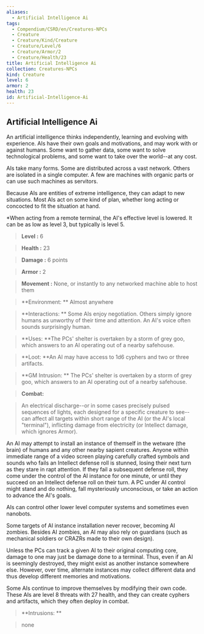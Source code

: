 ```yaml
---
aliases:
  - Artificial Intelligence Ai
tags:
  - Compendium/CSRD/en/Creatures-NPCs
  - Creature
  - Creature/Kind/Creature
  - Creature/Level/6
  - Creature/Armor/2
  - Creature/Health/23
title: Artificial Intelligence Ai
collection: Creatures-NPCs
kind: Creature
level: 6
armor: 2
health: 23
id: Artificial-Intelligence-Ai
---
```

## Artificial Intelligence Ai    
An artificial intelligence thinks independently, learning and evolving with experience. AIs have their own goals and motivations, and may work with or against humans. Some want to gather data, some want to solve technological problems, and some want to take over the world--at any cost.   
AIs take many forms. Some are distributed across a vast network. Others are isolated in a single computer. A few are machines with organic parts or can use such machines as servitors.   
Because AIs are entities of extreme intelligence, they can adapt to new situations. Most AIs act on some kind of plan, whether long acting or concocted to fit the situation at hand.  
*When acting from a remote terminal, the AI's effective level is lowered. It can be as low as level 3, but typically is level 5.    
  
    
> **Level :** 6    
> **Health :** 23    
> **Damage :** 6 points    
> **Armor :** 2    
> **Movement :** None, or instantly to any networked machine able to host them    
> **Environment: ** Almost anywhere    
> **Interactions: ** Some AIs enjoy negotiation. Others simply ignore humans as unworthy of their time and attention. An AI's voice often sounds surprisingly human.    
> **Uses: **The PCs' shelter is overtaken by a storm of grey goo, which answers to an AI operating out of a nearby safehouse.    
> **Loot: **An AI may have access to 1d6 cyphers and two or three artifacts.    
> **GM Intrusion: ** The PCs' shelter is overtaken by a storm of grey goo, which answers to an AI operating out of a nearby safehouse.    
  
> **Combat:**   
> An electrical discharge--or in some cases precisely pulsed sequences of lights, each designed for a specific creature to see--can affect all targets within short range of the AI (or the AI's local "terminal"), inflicting damage from electricity (or Intellect damage, which ignores Armor).   
An AI may attempt to install an instance of themself in the wetware (the brain) of humans and any other nearby sapient creatures. Anyone within immediate range of a video screen playing carefully crafted symbols and sounds who fails an Intellect defense roll is stunned, losing their next turn as they stare in rapt attention. If they fail a subsequent defense roll, they come under the control of the AI instance for one minute, or until they succeed on an Intellect defense roll on their turn. A PC under AI control might stand and do nothing, fall mysteriously unconscious, or take an action to advance the AI's goals.   
AIs can control other lower level computer systems and sometimes even nanobots.   
Some targets of AI instance installation never recover, becoming AI zombies. Besides AI zombies, an AI may also rely on guardians (such as mechanical soldiers or CRAZRs made to their own design).   
Unless the PCs can track a given AI to their original computing core, damage to one may just be damage done to a terminal. Thus, even if an AI is seemingly destroyed, they might exist as another instance somewhere else. However, over time, alternate instances may collect different data and thus develop different memories and motivations.   
Some AIs continue to improve themselves by modifying their own code. These AIs are level 8 threats with 27 health, and they can create cyphers and artifacts, which they often deploy in combat.    
    
  
> **Intrusions: **   
> none    
